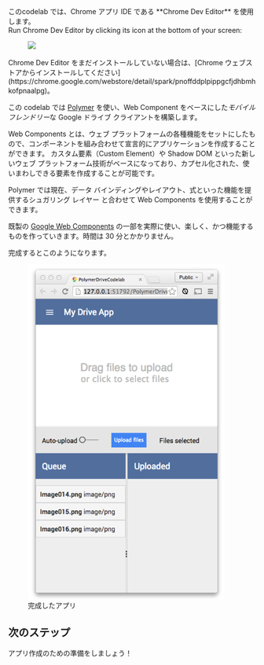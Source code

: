 ﻿<toc-element></toc-element>

<!-- Chrome Dev Editor callout block -->
<aside class="callout">
このcodelab では、Chrome アプリ IDE である **Chrome Dev Editor** を使用します。
<div class="kiosk">
  Run Chrome Dev Editor by clicking its icon at the bottom of your screen:
  <figure>
  <img src="/static/images/app-icons/chrome_dev_editor_screenshot.png">
  </figure>
</div>

<div class="extended">Chrome Dev Editor をまだインストールしていない場合は、[Chrome ウェブストアからインストールしてください](https://chrome.google.com/webstore/detail/spark/pnoffddplpippgcfjdhbmhkofpnaalpg)。</div>
</aside>
<!-- End of Chrome Dev Editor callout block -->

この codelab では [Polymer](http://polymer-project.org) を使い、Web Component をベースにした*モバイル フレンドリー*な Google ドライブ クライアントを構築します。

Web Components とは、ウェブ プラットフォームの各種機能をセットにしたもので、コンポーネントを組み合わせて宣言的にアプリケーションを作成することができます。 カスタム要素（Custom Element）や Shadow DOM といった新しいウェブ プラットフォーム技術がベースになっており、カプセル化された、使いまわしできる要素を作成することが可能です。

Polymer では現在、データ バインディングやレイアウト、式といった機能を提供するシュガリング レイヤー と合わせて Web Components を使用することができます。

既製の [Google Web Components](http://github.com/googlewebcomponents) の一部を実際に使い、楽しく、かつ機能するものを作っていきます。時間は 30 分とかかりません。

完成するとこのようになります。

<figure>
  <img width="400px" src="img/image_0.png">
  <figcaption>完成したアプリ</figcaption>
</figure>


## 次のステップ

アプリ作成のための準備をしましょう！
